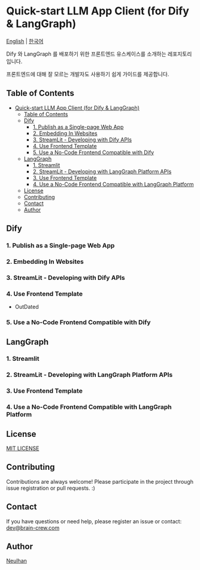 # Quick-start LLM App Client (for Dify & LangGraph)

[English](README.md) | [한국어](README_KR.md)

Dify 와 LangGraph 를 배포하기 위한 프론트엔드 유스케이스를 소개하는 레포지토리입니다.

프론트엔드에 대해 잘 모르는 개발자도 사용하기 쉽게 가이드를 제공합니다.

## Table of Contents

- [Quick-start LLM App Client (for Dify \& LangGraph)](#quick-start-llm-app-client-for-dify--langgraph)
  - [Table of Contents](#table-of-contents)
  - [Dify](#dify)
    - [1. Publish as a Single-page Web App](#1-publish-as-a-single-page-web-app)
    - [2. Embedding In Websites](#2-embedding-in-websites)
    - [3. StreamLit - Developing with Dify APIs](#3-streamlit---developing-with-dify-apis)
    - [4. Use Frontend Template](#4-use-frontend-template)
    - [5. Use a No-Code Frontend Compatible with Dify](#5-use-a-no-code-frontend-compatible-with-dify)
  - [LangGraph](#langgraph)
    - [1. Streamlit](#1-streamlit)
    - [2. StreamLit - Developing with LangGraph Platform APIs](#2-streamlit---developing-with-langgraph-platform-apis)
    - [3. Use Frontend Template](#3-use-frontend-template)
    - [4. Use a No-Code Frontend Compatible with LangGraph Platform](#4-use-a-no-code-frontend-compatible-with-langgraph-platform)
  - [License](#license)
  - [Contributing](#contributing)
  - [Contact](#contact)
  - [Author](#author)

## Dify

### 1. Publish as a Single-page Web App


### 2. Embedding In Websites

### 3. StreamLit - Developing with Dify APIs

### 4. Use Frontend Template
- OutDated

### 5. Use a No-Code Frontend Compatible with Dify

## LangGraph

### 1. Streamlit

### 2. StreamLit - Developing with LangGraph Platform APIs

### 3. Use Frontend Template

### 4. Use a No-Code Frontend Compatible with LangGraph Platform

## License

[MIT LICENSE](LICENSE.md)

## Contributing

Contributions are always welcome! Please participate in the project through issue registration or pull requests. :)

## Contact

If you have questions or need help, please register an issue or contact:
dev@brain-crew.com

## Author

[Neulhan](https://github.com/Neulhan)
